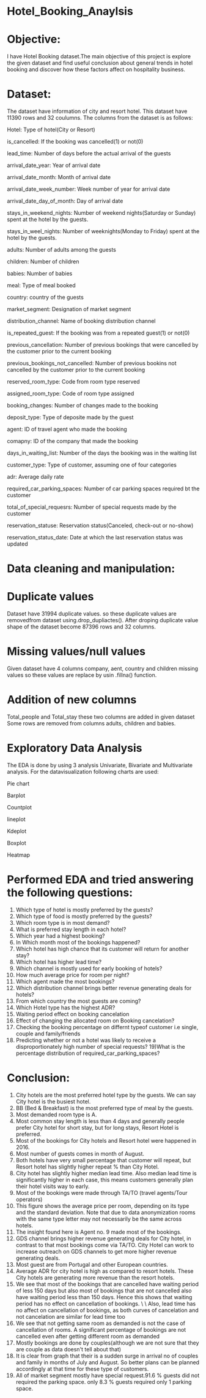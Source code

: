 # Hotel_Booking_Anaylsis
# Objective:
I have Hotel Booking dataset.The main objective of this project is explore the given dataset and find useful conclusion about general trends in hotel booking and discover how these factors affect on hospitality business.
# Dataset:
The dataset have information of city and resort hotel. This dataset have 11390 rows and 32 coulumns. The columns from the dataset is as follows:

Hotel: Type of hotel(City or Resort)

is_cancelled: If the booking was cancelled(1) or not(0)

lead_time: Number of days before the actual arrival of the guests

arrival_date_year: Year of arrival date

arrival_date_month: Month of arrival date

arrival_date_week_number: Week number of year for arrival date

arrival_date_day_of_month: Day of arrival date

stays_in_weekend_nights: Number of weekend nights(Saturday or Sunday) spent at the hotel by the guests.

stays_in_weel_nights: Number of weeknights(Monday to Friday) spent at the hotel by the guests.

adults: Number of adults among the guests

children: Number of children

babies: Number of babies

meal: Type of meal booked

country: country of the guests

market_segment: Designation of market segment

distribution_channel: Name of booking distribution channel

is_repeated_guest: If the booking was from a repeated guest(1) or not(0)

previous_cancellation: Number of previous bookings that were cancelled by the customer prior to the current booking

previous_bookings_not_cancelled: Number of previous bookins not cancelled by the customer prior to the current booking

reserved_room_type: Code from room type reserved

assigned_room_type: Code of room type assigned

booking_changes: Number of changes made to the booking

deposit_type: Type of deposite made by the guest

agent: ID of travel agent who made the booking

comapny: ID of the company that made the booking

days_in_waiting_list: Number of the days the booking was in the waiting list

customer_type: Type of customer, assuming one of four categories

adr: Average daily rate

required_car_parking_spaces: Number of car parking spaces required bt the customer

total_of_special_requesrs: Number of special requests made by the customer

reservation_statuse: Reservation status(Canceled, check-out or no-show)

reservation_status_date: Date at which the last reservation status was updated

# Data cleaning and manipulation:

# Duplicate values

Dataset have 31994 duplicate values. so these duplicate values are removedfrom dataset using.drop_dupliactes(). After droping duplicate value shape of the dataset become 87396 rows and 32 columns.

# Missing values/null values
Given dataset have 4 columns company, aent, country and children missing values so these values are replace by usin .fillna() function.

# Addition of new columns
Total_people and Total_stay these two columns are added in given dataset Some rows are removed from columns adults, children and babies.

# Exploratory Data Analysis

The EDA is done by using 3 analysis Univariate, Bivariate and Multivariate analysis. For the datavisualization following charts are used:

Pie chart

Barplot

Countplot

lineplot

Kdeplot

Boxplot

Heatmap

# Performed EDA and tried answering the following questions:
1) Which type of hotel is mostly preferred by the guests?
2) Which type of food is mostly preferred by the guests?
3) Which room type is in most demand?
4) What is preferred stay length in each hotel?
5) Which year had a highest booking?
6) In Which month most of the bookings happened?
7) Which hotel has high chance that its customer will return for another stay?
8) Which hotel has higher lead time?
9) Which channel is mostly used for early booking of hotels?
10) How much average price for room per night?
11) Which agent made the most bookings?
12) Which distribution channel brings better revenue generating deals for hotels?
13) From which country the most guests are coming?
14) Which Hotel type has the highest ADR?
15) Waiting period effect on booking cancelation
16) Effect of changing the allocated room on Booking cancelation?
17) Checking the booking percentage on differnt typeof customer i.e single, couple and family/friends
18) Predicting whether or not a hotel was likely to receive a disproportionately high number of special requests?
19)What is the percentage distribution of required_car_parking_spaces? 

# Conclusion:

1.	City hotels are the most preferred hotel type by the guests. We can say City hotel is the busiest hotel.
2.	BB (Bed & Breakfast) is the most preferred type of meal by the guests.
3.	Most demanded room type is A.
4.	Most common stay length is less than 4 days and generally people prefer City hotel for short stay, but for long stays, Resort Hotel is preferred.
5.	Most of the bookings for City hotels and Resort hotel were happened in 2016.
6.	Most number of guests comes in month of August.
7.	Both hotels have very small percentage that customer will repeat, but Resort hotel has slightly higher repeat % than City Hotel.
8.	City hotel has slightly higher median lead time. Also median lead time is significantly higher in each case, this means customers generally plan their hotel visits way to early.
9.	Most of the bookings were made through TA/TO (travel agents/Tour operators)
10.	This figure shows the average price per room, depending on its type and the standard deviation. Note that due to data anonymization rooms with the same type letter may not necessarily be the same across hotels.
11.	The insight found here is Agent no. 9 made most of the bookings.
12.	GDS channel brings higher revenue generating deals for City hotel, in contrast to that most bookings come via TA/TO. City Hotel can work to increase outreach on GDS channels to get more higher revenue generating deals.
13.	Most guest are from Portugal and other European countries.
14.	Average ADR for city hotel is high as compared to resort hotels. These City hotels are generating more revenue than the resort hotels.
15.	We see that most of the bookings that are cancelled have waiting period of less 150 days but also most of bookings that are not cancelled also have waiting period less than 150 days. Hence this shows that waiting period has no effect on cancellation of bookings. \ \ Also, lead time has no affect on cancellation of bookings, as both curves of cancelation and not cancelation are similar for lead time too
16.	We see that not getting same room as demanded is not the case of cancellation of rooms. A significant percentage of bookings are not cancelled even after getting different room as demanded
17.	Mostly bookings are done by couples(although we are not sure that they are couple as data doesn't tell about that)
18.	It is clear from graph that their is a sudden surge in arrival no of couples and family in months of July and August. So better plans can be planned accordingly at that time for these type of customers.
19.	All of market segment mostly have special request.91.6 % guests did not required the parking space. only 8.3 % guests required only 1 parking space.



